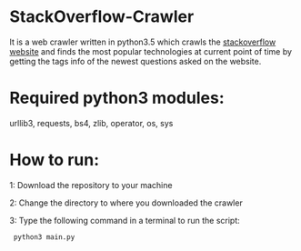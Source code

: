# StackOverflow-Crawler
It is a web crawler written in python3.5 which crawls the [stackoverflow website](http://stackoverflow.com/) and finds the most popular technologies at current point of time by getting the tags info of the newest questions asked on the website. 

# Required python3 modules:
  urllib3, requests, bs4, zlib, operator, os, sys

# How to run:
  1: Download the repository to your machine
  
  2: Change the directory to where you downloaded the crawler
  
  3: Type the following command in a terminal to run the script:
  
     python3 main.py
